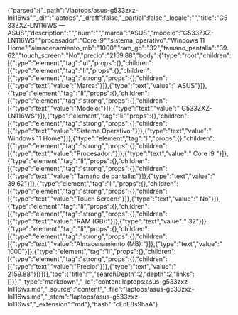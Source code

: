 {"parsed":{"_path":"/laptops/asus-g533zxz-ln116ws","_dir":"laptops","_draft":false,"_partial":false,"_locale":"","title":"G533ZXZ-LN116WS — ASUS","description":"","num":"","marca":"ASUS","modelo":"G533ZXZ-LN116WS","procesador":"Core i9","sistema_operativo":"Windows 11 Home","almacenamiento_mb":"1000","ram_gb":"32","tamano_pantalla":"39.62","touch_screen":"No","precio":"2159.88","body":{"type":"root","children":[{"type":"element","tag":"ul","props":{},"children":[{"type":"element","tag":"li","props":{},"children":[{"type":"element","tag":"strong","props":{},"children":[{"type":"text","value":"Marca:"}]},{"type":"text","value":" ASUS"}]},{"type":"element","tag":"li","props":{},"children":[{"type":"element","tag":"strong","props":{},"children":[{"type":"text","value":"Modelo:"}]},{"type":"text","value":" G533ZXZ-LN116WS"}]},{"type":"element","tag":"li","props":{},"children":[{"type":"element","tag":"strong","props":{},"children":[{"type":"text","value":"Sistema Operativo:"}]},{"type":"text","value":" Windows 11 Home"}]},{"type":"element","tag":"li","props":{},"children":[{"type":"element","tag":"strong","props":{},"children":[{"type":"text","value":"Procesador:"}]},{"type":"text","value":" Core i9 "}]},{"type":"element","tag":"li","props":{},"children":[{"type":"element","tag":"strong","props":{},"children":[{"type":"text","value":"Tamaño de pantalla:"}]},{"type":"text","value":" 39.62"}]},{"type":"element","tag":"li","props":{},"children":[{"type":"element","tag":"strong","props":{},"children":[{"type":"text","value":"Touch Screen:"}]},{"type":"text","value":" No"}]},{"type":"element","tag":"li","props":{},"children":[{"type":"element","tag":"strong","props":{},"children":[{"type":"text","value":"RAM (GB):"}]},{"type":"text","value":" 32"}]},{"type":"element","tag":"li","props":{},"children":[{"type":"element","tag":"strong","props":{},"children":[{"type":"text","value":"Almacenamiento (MB):"}]},{"type":"text","value":" 1000"}]},{"type":"element","tag":"li","props":{},"children":[{"type":"element","tag":"strong","props":{},"children":[{"type":"text","value":"Precio:"}]},{"type":"text","value":" 2159.88"}]}]}],"toc":{"title":"","searchDepth":2,"depth":2,"links":[]}},"_type":"markdown","_id":"content:laptops:asus-g533zxz-ln116ws.md","_source":"content","_file":"laptops/asus-g533zxz-ln116ws.md","_stem":"laptops/asus-g533zxz-ln116ws","_extension":"md"},"hash":"cEnE8s9haA"}